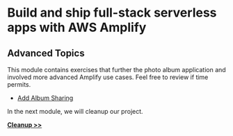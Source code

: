 # Build and ship full-stack serverless apps with AWS Amplify

## Advanced Topics

This module contains exercises that further the photo album application and involved more advanced Amplify use cases. Feel free to review if time permits.

* [Add Album Sharing](./Sharing.md)


In the next module, we will cleanup our project.

**[Cleanup >>](../9_Cleanup)**
